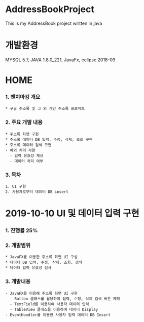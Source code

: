 # AddressBookProject
This is my AddressBook project written in java

# 개발환경 
MYSQL 5.7, JAVA 1.8.0_221, JavaFx, eclipse 2018-09

# HOME
 ### 1. 벤치마킹 개요
    * 구글 주소록 및 그 외 개인 주소록 프로젝트
    
 ###  2. 주요 개발 내용
    * 주소록 화면 구현
    * 주소록 데이터 DB 입력, 수정, 삭제, 조회 구현
    * 주소록 데이터 검색 구현
    - 예외 처리 사항
      - 입력 유효성 체크
      - 데이터 처리 여부
      
 ### 3. 목차
    1. UI 구현
    2. 사용자로부터 데이터 DB insert
    
      
# 2019-10-10 UI 및 데이터 입력 구현
### 1. 진행률 25%

### 2. 개발범위
    * JavaFX를 이용한 주소록 화면 UI 구성
    * 데이터 DB 입력, 수정, 삭제, 조회, 검색
    * 데이터 입력 유효성 검사

### 3. 개발내용
    - JavaFX를 이용해 주소록 화면 UI 구현
      - Button 클래스를 활용하여 입력, 수정, 삭제 검색 버튼 제작
      - TextField를 이용하여 사용자 데이터 입력
      - TableView 클래스를 이용하여 데이터 Display
    - EventHandler를 이용한 사용자 입력 데이터 DB Insert

